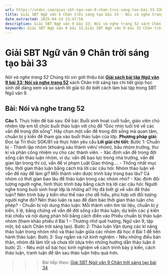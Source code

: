 ```yaml
---
url: https://vndoc.com/giai-sbt-ngu-van-9-chan-troi-sang-tao-bai-33-330319
title: Giải SBT Ngữ văn 9 Chân trời sáng tạo bài 33 - Nói và nghe trang 52 - VnDoc.com
date_extracted: 2025-04-14 13:47:56
description: Giải SBT Ngữ văn 9 bài 33: Nói và nghe trang 52 sách Chân trời sáng tạo có đáp án chi tiết cho các bạn cùng tham khảo.
keywords: Giải SBT Ngữ văn 9 bài 33,Giải SBT Ngữ văn 9 bài 33 Chân trời sáng tạo,Giải sách bài tập Ngữ văn CTST lớp 9,Ngữ văn lớp 9 Chân trời sáng tạo,giải bài tập ngữ văn lớp 9,bài Nói và nghe trang 52,giải SBT ngữ văn 9 CTST trang 52
---
```


# Giải SBT Ngữ văn 9 Chân trời sáng tạo bài 33
 _Nói và nghe trang 52_
Chúng tôi xin giới thiệu bài **[Giải sách bài tập Ngữ văn 9 bài 33: Nói và nghe trang 52](<https://vndoc.com/giai-sbt-ngu-van-9-chan-troi-sang-tao-bai-33-330319>)** sách Chân trời sáng tạo chi tiết giúp học sinh dễ dàng xem và so sánh lời giải từ đó biết cách làm bài tập trong SBT Ngữ văn 9.
## **Bài: Nói và nghe trang 52**
**Câu 1.** Thực hiện đề bài sau:
Đề bài: Buổi sinh hoạt cuối tuần, giáo viên chủ nhiệm lớp em tổ chức buổi thảo luận với chủ đề “Góc nhìn tuổi trẻ về các vấn đề trong đời sống”. Hãy chọn một vấn đề trong đời sống mà quan tâm, chuẩn bị ý kiến để tham gia vào buổi thảo luận của lớp.
**Phương pháp giải:**
Đọc lại Tri thức SGK/81 và thực hiện yêu cầu
**Lời giải chi tiết:**
Bước 1: Chuẩn bị
\- Thành lập nhóm \(khoảng sáu thành viên/ nhóm\), bầu nhóm trưởng, thư kí và phân công nhiệm vụ cho các thành viên.
\- Xác định vấn đề trong đời sống cần thảo luận nhóm, ví dụ: vấn đề bạo lực trong nhà trường, vấn đề gian lận trong thi cử, vấn đề vi phạm Luật Giao thông....
\- Thống nhất mục tiêu, thời gian thảo luận bằng cách trả lời các câu hỏi: Nhóm thảo luận về vấn đề này để làm gì? Mỗi thành viên được trình bày trong bao lâu? Cả nhóm có thời gian bao lâu để thảo luận trong các nhóm nhỏ?
\- Xác định đối tượng người nghe, hình thức trình bày bằng cách trả lời các câu hỏi: Người nghe trong buổi sinh hoạt lớp là những ai? Họ đã biết gì về vấn đề thảo luận? Nên trình bày ý kiến như thế nào cho dễ hiểu, phù hợp với đối tượng người nghe đó? Nên thảo luận ra sao để đảm bảo thời gian thảo luận cho phép?
\- Chuẩn bị nội dung thảo luận: Mỗi thành viên tìm tài liệu, chuẩn bị ý kiến, lí lẽ, bằng chứng về vấn đề đời sống cần thảo luận; dự kiến các ý kiến trái chiều và nội dung phản hồi bằng cách điền vào Phiếu chuẩn bị thảo luận nhóm \(tham khảo phiếu ở Bài 1 – Thương nhớ quê hương, Ngữ văn 9, tập một, bộ sách Chân trời sáng tạo\).
Bước 2: Thảo luận
Vận dụng các kĩ năng thảo luận trong nhóm nhỏ và thảo luận giữa các nhóm đã học ở Bài 1 để tiến hành thảo luận.
Bước 3: Suy ngẫm và rút kinh nghiệm
\- Nêu những điều bản thân, nhóm đã làm tốt và chưa tốt \(dựa trên những hướng dẫn thảo luận ở bước 2\).
\- Nêu một số bài học kinh nghiệm về cách trình bày ý kiến, cách thảo luận, tranh luận để lần sau thảo luận hiệu quả hơn.
>>> Bài tiếp theo: [Giải SBT Ngữ văn 9 Chân trời sáng tạo bài 34](<https://vndoc.com/giai-sbt-ngu-van-9-chan-troi-sang-tao-bai-34-330320>)
